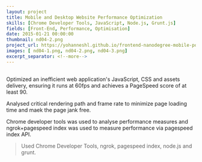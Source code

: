 ```yaml
---
layout: project
title: Mobile and Desktop Website Performance Optimization 
skills: [Chrome Developer Tools, JavaScript, Node.js, Grunt.js]
fields: [Front-End, Performance, Optimisation]
date: 2015-01-21 00:00:00
thumbnail: nd04-2.png
project_url: https://yohanneshl.github.io/frontend-nanodegree-mobile-portfolio/production/
images: [ nd04-1.png, nd04-2.png, nd04-3.png]
excerpt_separator: <!--more-->
---
```

## 


Optimized an inefficient web application's JavaScript, CSS and assets delivery, ensuring it runs at 60fps and achieves a PageSpeed score of at least 90.

Analysed critical rendering path and frame rate to minimize page loading time and maek the page jank free. 
<!--more-->
Chrome developer tools was used to analyse performance measures and ngrok+pagespeed index was used to measure performance via pagespeed index API.

> Used Chrome Developer Tools, ngrok, pagespeed index, node.js and grunt.

